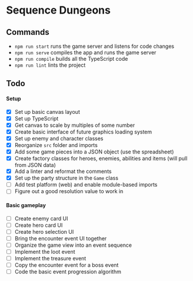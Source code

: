 # Sequence Dungeons

## Commands
- `npm run start` runs the game server and listens for code changes
- `npm run serve` compiles the app and runs the game server
- `npm run compile` builds all the TypeScript code
- `npm run lint` lints the project

## Todo
#### Setup
- [x] Set up basic canvas layout
- [x] Set up TypeScript
- [x] Get canvas to scale by multiples of some number
- [x] Create basic interface of future graphics loading system
- [x] Set up enemy and character classes
- [x] Reorganize `src` folder and imports
- [x] Add some game pieces into a JSON object (use the spreadsheet)
- [x] Create factory classes for heroes, enemies, abilities and items (will pull from JSON data)
- [x] Add a linter and reformat the comments
- [x] Set up the party structure in the `Game` class
- [ ] Add test platform (web) and enable module-based imports
- [ ] Figure out a good resolution value to work in

#### Basic gameplay
- [ ] Create enemy card UI
- [ ] Create hero card UI
- [ ] Create hero selection UI
- [ ] Bring the encounter event UI together
- [ ] Organize the game view into an event sequence
- [ ] Implement the loot event
- [ ] Implement the treasure event
- [ ] Copy the encounter event for a boss event
- [ ] Code the basic event progression algorithm
